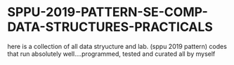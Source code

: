 # SPPU-2019-PATTERN-SE-COMP-DATA-STRUCTURES-PRACTICALS
here is a collection of all data stryucture and lab. (sppu 2019 pattern) codes that run absolutely well....programmed, tested and curated all by myself
